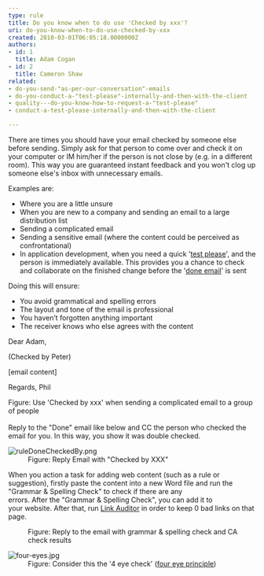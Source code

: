 ```yaml
---
type: rule
title: Do you know when to do use 'Checked by xxx'?
uri: do-you-know-when-to-do-use-checked-by-xxx
created: 2010-03-01T06:05:18.0000000Z
authors:
- id: 1
  title: Adam Cogan
- id: 2
  title: Cameron Shaw
related:
- do-you-send-"as-per-our-conversation"-emails
- do-you-conduct-a-"test-please"-internally-and-then-with-the-client
- quality---do-you-know-how-to-request-a-"test-please"
- conduct-a-test-please-internally-and-then-with-the-client

---
```




<span class='intro'> <p class="ssw15-rteElement-P">​There are times you should have your email checked by someone else before sending. Simply ask for that person to come over and check it on your computer or IM him/her if the person is not close by (e.g. in a&#160;different room).&#160;This way you are guaranteed instant feedback and you won't clog up someone else's inbox with unnecessary emails.&#160;<br></p><div><div><p class="ssw15-rteElement-P">​Examples are&#58;</p>
</div></div> </span>

<ul><li>Where you are a little unsure</li><li>When you are new to a company and sending an email to a large distribution list</li><li>Sending a complicated email</li><li>Sending a sensitive email (where the content could be perceived as confrontational)</li><li>In application development,&#160;when you need a quick '<a href="/_layouts/15/FIXUPREDIRECT.ASPX?WebId=3dfc0e07-e23a-4cbb-aac2-e778b71166a2&amp;TermSetId=07da3ddf-0924-4cd2-a6d4-a4809ae20160&amp;TermId=d66a9404-2ca9-4d19-ad6c-df1618b4fc28">test please</a>',&#160;an​d the person is immediately&#160;available. This​ provides you a chance to check and collaborate on the finished change before the '<a href="/Pages/Done-GiveDetailsAndDelete.aspx">done&#160;email</a>'&#160;is sent</li></ul><p>Doing this will ensure&#58;​</p><ul><li>You avoid grammatical and spelling errors </li><li>The layout and tone of the email is professional </li><li>You haven’t forgotten anything important </li><li>The receiver knows who else agrees with the content </li></ul><div class="ms-rteCustom-GreyBox"><p>Dear Adam,​​<br></p><p>(Checked by Peter)&#160;<br></p><p>[email content]</p><p>​Regards, Phil<br></p></div> 
<span class="ms-rteCustom-FigureNormal">Figure&#58; Use 'Checked by xxx' when sending a complicated email to a group of people<br></span> 
<div> 
   <br>Reply to&#160;the &quot;Done&quot; email like below and CC&#160;the person who checked the email for you. In this way, you show it was double checked. 
   <dl class="goodImage"><dt> 
         <img alt="ruleDoneCheckedBy.png" src="/PublishingImages/ruleDoneCheckedBy.png" /> 
      </dt><dd>Figure&#58; Reply Email with &quot;Checked by XXX&quot; &#160;</dd></dl><p class="ssw15-rteElement-P">When you&#160;action a task for&#160;adding web content (such as&#160;a&#160;rule or suggestion),&#160;firstly&#160;paste the content into a new Word file&#160;and run the &quot;Grammar&#160;&amp; Spelling Check&quot; to check if there are&#160;any errors.&#160;After&#160;the&#160;&quot;Grammar &amp; Spelling Check&quot;, you can add it to your&#160;website. After that, run 
      <a href="http&#58;//sswlinkauditor.com/">Link Auditor</a>&#160;in order to keep&#160;0 bad links on that page.<br></p></div><dl class="goodImage"><dt> 
      <img src="/PublishingImages/SpellAndLinkCheck.jpg" alt="" /> 
   </dt><dd>Figure&#58; ​Reply to the&#160;email with grammar &amp; spelling check and CA check&#160;results<br></dd></dl><dl class="image"><dt>
      <img src="/PublishingImages/four-eyes.jpg" alt="four-eyes.jpg" />
   </dt><dd>​​Figure&#58; Consider this the '4 eye check' (<a href="https&#58;//www.collinsdictionary.com/dictionary/english/four-eyes-principle" target="_blank">four eye principle</a>)​<br></dd></dl>​



